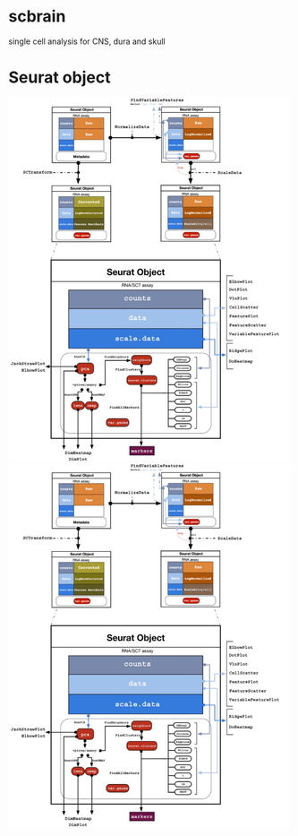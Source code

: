 # scbrain
single cell analysis for CNS, dura and skull


# Seurat object

![](img/FSfGL8nXsAEa-za.png)
![](img/FSfGL8nXsAEa-za.png)